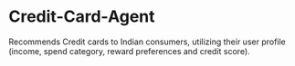 # Credit-Card-Agent
Recommends Credit cards to Indian consumers, utilizing their user profile (income, spend category, reward preferences and credit score).
